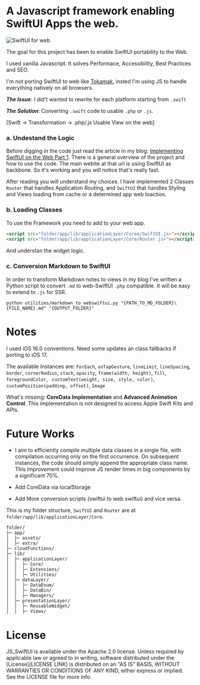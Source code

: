 # A Javascript framework enabling SwiftUI Apps the web.

![SwiftUI for web](https://www.actum.it/app/lib/dataLayer/DataBin/swiftui-drawn-logo.webp)

The goal for this project has been to enable SwiftUI portability to the Web.

I used vanilla Javascript. It solves Performace, Accessibility, Best Practices and SEO.

I'm not porting SwiftUI to web like [Tokamak](https://github.com/TokamakUI/Tokamak), insted I'm using JS to handle everything natively on all browsers.

***The Issue***: I did't wanted to rewrite for each platform starting from `.swift`

***The Solution***: Converting `.swift` code to usable `.php` or `.js`.

[Swift -> Transformation -> .php/.js Usable View on the web]

### a. Undestand the Logic

Before digging in the code just read the article in my blog: [Implementing SwiftUI on the Web Part 1](https://www.actum.it/ArticleReaderView/2023-10-13-implementing-swiftui-on-the-web-part-1). There is a general overview of the project and how to use the code. The main webite at that url is using SwiftUI as backbone. So it's working and you will notice that's really fast.

After reading you will understand my choices. I have implemented 2 Classes `Router` that handles Application Routing, and `SwiftUI` that handles Styling and Views loading from cache or a determined app web loaction.

### b. Loading  Classes

To use the Framework you need to add to your web app.

``` html
<script src="folder/app/lib/applicationLayer/Coree/SwiftUI.js>"></script>
<script src="folder/app/lib/applicationLayer/Core/Router.js>"></script>
```

And understan the widget logic.

### c. Conversion Markdown to SwiftUI

In order to transform Markdown notes to views in my blog I've written a Python script to convert `.md` to web-SwiftUI `.php` compatible. It will be easy to extend to `.js` for SSR.

``` terminal
python utilities/markdown_to_webswiftui.py "{PATH_TO_MD_FOLDER}\{FILE_NAME}.md" "{OUTPUT_FOLDER}"
```

# Notes

I used iOS 16.0 conventions. Need some updates an class fallbacks if porting to iOS 17.

The available Instances are: `ForEach`, `onTapGesture`, `lineLimit`, `lineSpacing`, `border`, `cornerRadius`, `stack`, `opacity`, `frame(width, height)`, `fill`, `foregroundColor`, ` customText(weight, size, style, color)`, `customPosition(padding, offset)`, `Image`

What's missing: **CoreData Implementation** and  **Advanced Animation Control**. This implementation is not designed to access Apple Swift Kits and APIs. 

# Future Works

- I aim to efficiently compile multiple data classes in a single file, with compilation occurring only on the first occurrence. On subsequent instances, the code should simply append the appropriate class name. This improvement could improve JS render times in big components by a significant 70%.

- Add CoreData via localStorage

- Add More conversion scripts (swiftui to web swiftui) and vice versa. 

This is my folder structure, `SwiftUI` and `Router` are at `folder/app/lib/applicationLayer/Core`.
```
folder/
├─ app/
│  ├─ assets/
│  ├─ extra/
├─ cloudFunctions/
├─ lib/
│  ├─ applicationLayer/
│  │  ├─ Core/
│  │  ├─ Extensions/
│  │  ├─ Utilities/
│  ├─ dataLayer/
│  │  ├─ DataEnum/
│  │  ├─ DataBin/
│  │  ├─ Managers/
│  ├─ presentationLayer/
│  │  ├─ ReusableWidget/
│  │  ├─ Views/
```

# License
JS_SwiftUI is available under the Apache 2.0 license. Unless required by applicable law or agreed to in writing, software distributed under the [License](LICENSE LINK) is distributed on an "AS IS" BASIS, WITHOUT WARRANTIES OR CONDITIONS OF ANY KIND, either express or implied. See the LICENSE file for more info.